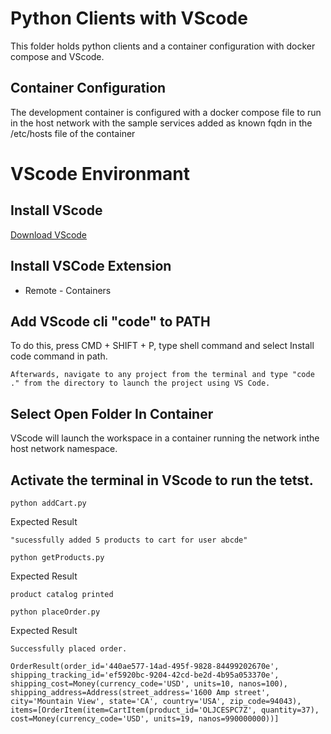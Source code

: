 # Python Clients with VScode
This folder holds python clients and a container configuration with docker compose and VScode.

## Container Configuration
The development container is configured with a docker compose file to run in the host network with the
sample services added as known fqdn in the /etc/hosts file of the container

# VScode Environmant

## Install VScode
[Download VScode](https://code.visualstudio.com/docs/?dv=osx)

## Install VSCode Extension
- Remote - Containers

## Add VScode cli "code" to PATH
To do this, press CMD + SHIFT + P, type shell command and select Install code command in path.<br/>

```
Afterwards, navigate to any project from the terminal and type "code ." from the directory to launch the project using VS Code.
```

## Select Open Folder In Container
VScode will launch the workspace in a container running the network inthe host network namespace.


## Activate the terminal in VScode to run the tetst.

```
python addCart.py
```

Expected Result
```
"sucessfully added 5 products to cart for user abcde"
```

```
python getProducts.py
```

Expected Result
```
product catalog printed
```

```
python placeOrder.py
```

Expected Result
```
Successfully placed order.

OrderResult(order_id='440ae577-14ad-495f-9828-84499202670e', shipping_tracking_id='ef5920bc-9204-42cd-be2d-4b95a053370e', shipping_cost=Money(currency_code='USD', units=10, nanos=100), shipping_address=Address(street_address='1600 Amp street', city='Mountain View', state='CA', country='USA', zip_code=94043), items=[OrderItem(item=CartItem(product_id='OLJCESPC7Z', quantity=37), cost=Money(currency_code='USD', units=19, nanos=990000000))]

```

